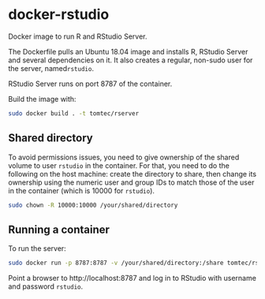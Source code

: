 # docker-rstudio

Docker image to run R and RStudio Server.

The Dockerfile pulls an Ubuntu 18.04 image and installs R, RStudio Server and
several dependencies on it. It also creates a regular, non-sudo user for the
server, named`rstudio`.

RStudio Server runs on port 8787 of the container.

Build the image with:

``` bash
sudo docker build . -t tomtec/rserver
```

## Shared directory

To avoid permissions issues, you need to give ownership of the shared volume to 
user `rstudio` in the container. For that, you need to do the following on the
host machine: create the directory to share, then change its ownership using the
numeric user and group IDs to match those of the user in the container (which is
10000 for `rstudio`).

``` bash
sudo chown -R 10000:10000 /your/shared/directory
```

## Running a container

To run the server:

``` bash
sudo docker run -p 8787:8787 -v /your/shared/directory:/share tomtec/rserver
```

Point a browser to http://localhost:8787 and log in to RStudio with username and
password `rstudio`.
